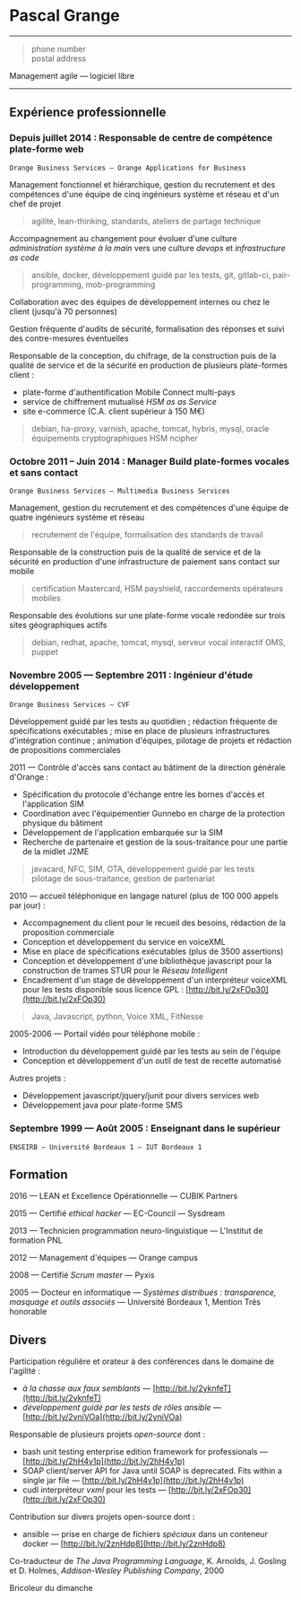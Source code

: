 Pascal Grange
=============

---

> <email> phone number \
> postal address

Management agile — logiciel libre

---

Expérience professionnelle
--------------------------

### Depuis juillet 2014 : Responsable de centre de compétence plate-forme web
    Orange Business Services — Orange Applications for Business

Management fonctionnel et hiérarchique, gestion du recrutement et des
compétences d'une équipe de cinq ingénieurs système et réseau et d'un chef de
projet

> agilité, lean-thinking, standards, ateliers de partage technique

Accompagnement au changement pour évoluer d'une culture *administration système
à la main* vers une culture *devops* et *infrastructure as code*

> ansible, docker, développement guidé par les tests, git, gitlab-ci,
> pair-programming, mob-programming

Collaboration avec des équipes de développement internes ou chez le client
(jusqu'à 70 personnes)

Gestion fréquente d'audits de sécurité, formalisation des réponses et suivi des
contre-mesures éventuelles

Responsable de la conception, du chifrage, de la construction puis de la
qualité de service et de la sécurité en production de plusieurs plate-formes
client :

* plate-forme d'authentification Mobile Connect multi-pays
* service de chiffrement mutualisé *HSM as as Service*
* site e-commerce (C.A. client supérieur à 150 M€)

> debian, ha-proxy, varnish, apache, tomcat, hybris,
> mysql, oracle\
> équipements cryptographiques HSM ncipher

### Octobre 2011 – Juin 2014 : Manager Build plate-formes vocales et sans contact

    Orange Business Services — Multimedia Business Services

Management, gestion du recrutement et des compétences d'une équipe de
quatre ingénieurs système et réseau

> recrutement de l'équipe,
> formalisation des standards de travail

Responsable de la construction puis de la qualité de service et de la sécurité
en production d'une infrastructure de paiement sans contact sur mobile

> certification Mastercard,
> HSM payshield,
> raccordements opérateurs mobiles

Responsable des évolutions sur une plate-forme vocale redondée sur trois sites
géographiques actifs

> debian, redhat, apache, tomcat, mysql,
> serveur vocal interactif OMS,
> puppet

### Novembre 2005 — Septembre 2011 : Ingénieur d'étude développement
    Orange Business Services — CVF

Développement guidé par les tests au quotidien ;
rédaction fréquente de spécifications exécutables ;
mise en place de plusieurs infrastructures d'intégration continue ;
animation d'équipes, pilotage de projets et rédaction de
propositions commerciales

2011 — Contrôle d'accès sans contact au bâtiment de la direction générale
d'Orange :

* Spécification du protocole d'échange entre les bornes d'accès et
  l'application SIM
* Coordination avec l'équipementier Gunnebo en charge de la protection physique
  du bâtiment
* Développement de l'application embarquée sur la SIM
* Recherche de partenaire et gestion de la sous-traitance pour une partie de la
  midlet J2ME

> javacard, NFC, SIM, OTA,
> développement guidé par les tests\
> pilotage de sous-traitance, gestion de partenariat

2010 — accueil téléphonique en langage naturel (plus de 100 000 appels par jour) :

* Accompagnement du client pour le recueil des besoins, rédaction de la
  proposition commerciale
* Conception et développement du service en voiceXML
* Mise en place de spécifications exécutables (plus de 3500 assertions)
* Conception et développement d'une bibliothèque javascript pour la construction
  de trames STUR pour le *Réseau Intelligent*
* Encadrement d'un stage de développement d'un interpréteur voiceXML pour les
  tests disponible sous licence GPL : [http://bit.ly/2xFOp30](http://bit.ly/2xFOp30)

> Java, Javascript, python, 
> Voice XML, FitNesse

2005-2006 — Portail vidéo pour téléphone mobile :

* Introduction du développement guidé par les tests au sein de l'équipe
* Conception et développement d'un outil de test de recette automatisé

Autres projets :

* Développement javascript/jquery/junit pour divers services web
* Développement java pour plate-forme SMS

### Septembre 1999 — Août 2005 : Enseignant dans le supérieur
    ENSEIRB — Université Bordeaux 1 — IUT Bordeaux 1


Formation
---------

2016 — LEAN et Excellence Opérationnelle — CUBIK Partners

2015 — Certifié *ethical hacker* — EC-Council — Sysdream

2013 — Technicien programmation neuro-linguistique — L'Institut de formation PNL

2012  — Management d'équipes — Orange campus

2008 — Certifié *Scrum master* — Pyxis

2005 — Docteur en informatique — *Systèmes distribués :
transparence, masquage et outils associés* — Université Bordeaux 1,
Mention Trés honorable

Divers
------

Participation régulière et orateur à des conférences dans le domaine de
l'agilité :

* *à la chasse aux faux semblants* — [http://bit.ly/2yknfeT](http://bit.ly/2yknfeT)
* *développement guidé par les tests de rôles ansible* — [http://bit.ly/2yniVOa](http://bit.ly/2yniVOa)

Responsable de plusieurs projets *open-source* dont :

* bash unit testing enterprise edition framework for professionals —
  [http://bit.ly/2hH4v1p](http://bit.ly/2hH4v1p)
* SOAP client/server API for Java until SOAP is deprecated.
  Fits within a single jar file — [http://bit.ly/2hH4v1p](http://bit.ly/2hH4v1p)
* cudl interpréteur *vxml* pour les tests — [http://bit.ly/2xFOp30](http://bit.ly/2xFOp30)

Contribution sur divers projets open-source dont :

* ansible — prise en charge de fichiers *spéciaux* dans un conteneur docker —
  [http://bit.ly/2znHdp8](http://bit.ly/2znHdp8)

Co-traducteur de *The Java Programming Language*,
K. Arnolds, J. Gosling et D. Holmes, *Addison-Wesley Publishing Company*, 2000

Bricoleur du dimanche
